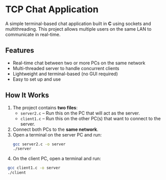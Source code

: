 # TCP Chat Application

A simple terminal-based chat application built in **C** using sockets and multithreading. This project allows multiple users on the same LAN to communicate in real-time.

## Features
- Real-time chat between two or more PCs on the same network
- Multi-threaded server to handle concurrent clients
- Lightweight and terminal-based (no GUI required)
- Easy to set up and use

## How It Works
1. The project contains **two files**:  
   - `server2.c` – Run this on the PC that will act as the server.  
   - `client1.c` – Run this on the other PC(s) that want to connect to the server.
2. Connect both PCs to the **same network**.
3. Open a terminal on the server PC and run:
   ```bash
   gcc server2.c -o server
   ./server

4. On the client PC, open a terminal and run:
  ```bash
   gcc client1.c -o server
   ./client


